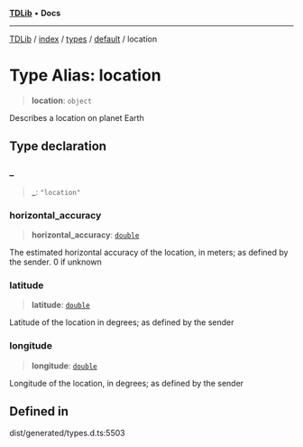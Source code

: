 [**TDLib**](../../../../../../README.md) • **Docs**

***

[TDLib](../../../../../../modules.md) / [index](../../../../../README.md) / [types](../../../README.md) / [default](../README.md) / location

# Type Alias: location

> **location**: `object`

Describes a location on planet Earth

## Type declaration

### \_

> **\_**: `"location"`

### horizontal\_accuracy

> **horizontal\_accuracy**: [`double`](double-1.md)

The estimated horizontal accuracy of the location, in meters; as defined by the sender. 0 if unknown

### latitude

> **latitude**: [`double`](double-1.md)

Latitude of the location in degrees; as defined by the sender

### longitude

> **longitude**: [`double`](double-1.md)

Longitude of the location, in degrees; as defined by the sender

## Defined in

dist/generated/types.d.ts:5503
